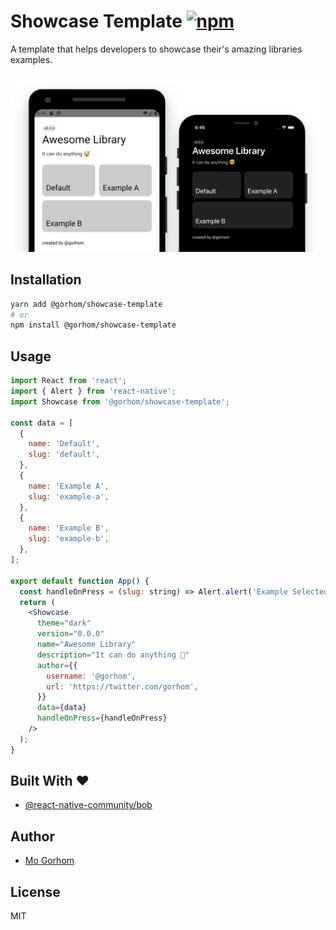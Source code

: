 # Showcase Template [![npm](https://badgen.net/npm/v/@gorhom/showcase-template)](https://www.npmjs.com/package/@gorhom/showcase-template)

A template that helps developers to showcase their's amazing libraries examples.

<p align="center">
<img src="./preview.png">
</p>

## Installation

```sh
yarn add @gorhom/showcase-template
# or
npm install @gorhom/showcase-template
```

## Usage

```jsx
import React from 'react';
import { Alert } from 'react-native';
import Showcase from '@gorhom/showcase-template';

const data = [
  {
    name: 'Default',
    slug: 'default',
  },
  {
    name: 'Example A',
    slug: 'example-a',
  },
  {
    name: 'Example B',
    slug: 'example-b',
  },
];

export default function App() {
  const handleOnPress = (slug: string) => Alert.alert('Example Selected', slug);
  return (
    <Showcase
      theme="dark"
      version="0.0.0"
      name="Awesome Library"
      description="It can do anything 🤯"
      author={{
        username: '@gorhom',
        url: 'https://twitter.com/gorhom',
      }}
      data={data}
      handleOnPress={handleOnPress}
    />
  );
}
```

## Built With ❤️

- [@react-native-community/bob](https://github.com/react-native-community/bob)

## Author

- [Mo Gorhom](https://twitter.com/gorhom)

## License

MIT

